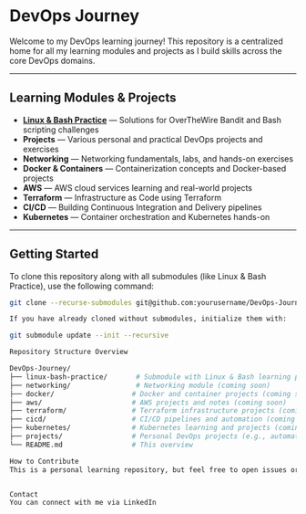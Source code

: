 # DevOps Journey

Welcome to my DevOps learning journey! This repository is a centralized home for all my learning modules and projects as I build skills across the core DevOps domains.

---

## Learning Modules & Projects

- **[Linux & Bash Practice](./linux-bash-practice)** — Solutions for OverTheWire Bandit and Bash scripting challenges  
- **Projects** — Various personal and practical DevOps projects and exercises  
- **Networking** — Networking fundamentals, labs, and hands-on exercises  
- **Docker & Containers** — Containerization concepts and Docker-based projects  
- **AWS** — AWS cloud services learning and real-world projects  
- **Terraform** — Infrastructure as Code using Terraform  
- **CI/CD** — Building Continuous Integration and Delivery pipelines  
- **Kubernetes** — Container orchestration and Kubernetes hands-on  

---

## Getting Started

To clone this repository along with all submodules (like Linux & Bash Practice), use the following command:

```bash
git clone --recurse-submodules git@github.com:yourusername/DevOps-Journey.git

If you have already cloned without submodules, initialize them with:

git submodule update --init --recursive

Repository Structure Overview

DevOps-Journey/
├── linux-bash-practice/       # Submodule with Linux & Bash learning paths
├── networking/                # Networking module (coming soon)
├── docker/                   # Docker and container projects (coming soon)
├── aws/                      # AWS projects and notes (coming soon)
├── terraform/                # Terraform infrastructure projects (coming soon)
├── cicd/                     # CI/CD pipelines and automation (coming soon)
├── kubernetes/               # Kubernetes learning and projects (coming soon)
├── projects/                 # Personal DevOps projects (e.g., automation scripts)
└── README.md                 # This overview

How to Contribute
This is a personal learning repository, but feel free to open issues or pull requests if you have suggestions or improvements!


Contact
You can connect with me via LinkedIn


